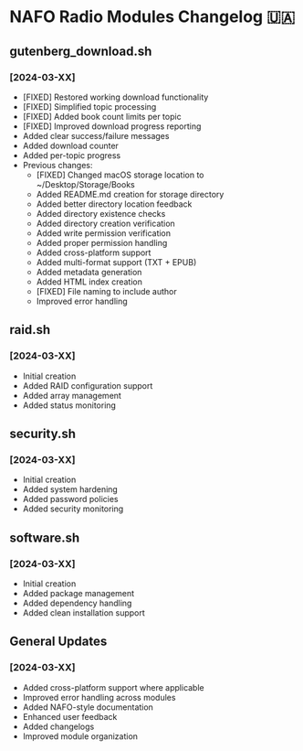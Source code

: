 # NAFO Radio Modules Changelog 🇺🇦

## gutenberg_download.sh
### [2024-03-XX]
- [FIXED] Restored working download functionality
- [FIXED] Simplified topic processing
- [FIXED] Added book count limits per topic
- [FIXED] Improved download progress reporting
- Added clear success/failure messages
- Added download counter
- Added per-topic progress
- Previous changes:
  - [FIXED] Changed macOS storage location to ~/Desktop/Storage/Books
  - Added README.md creation for storage directory
  - Added better directory location feedback
  - Added directory existence checks
  - Added directory creation verification
  - Added write permission verification
  - Added proper permission handling
  - Added cross-platform support
  - Added multi-format support (TXT + EPUB)
  - Added metadata generation
  - Added HTML index creation
  - [FIXED] File naming to include author
  - Improved error handling

## raid.sh
### [2024-03-XX]
- Initial creation
- Added RAID configuration support
- Added array management
- Added status monitoring

## security.sh
### [2024-03-XX]
- Initial creation
- Added system hardening
- Added password policies
- Added security monitoring

## software.sh
### [2024-03-XX]
- Initial creation
- Added package management
- Added dependency handling
- Added clean installation support

## General Updates
### [2024-03-XX]
- Added cross-platform support where applicable
- Improved error handling across modules
- Added NAFO-style documentation
- Enhanced user feedback
- Added changelogs
- Improved module organization 